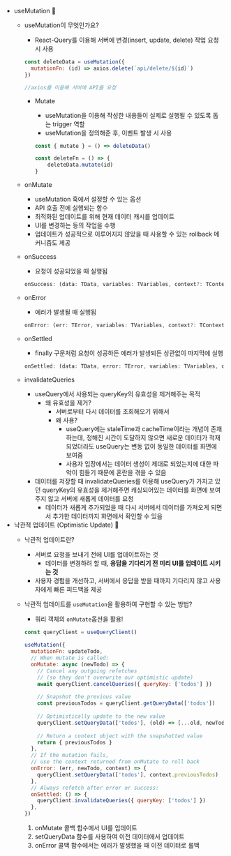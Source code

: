 - useMutation 🍠
    - useMutation이 무엇인가요?
        - React-Query를 이용해 서버에 변경(insert, update, delete) 작업 요청 시 사용
        
        ```jsx
        const deleteData = useMutation({
          mutationFn: (id) => axios.delete(`api/delete/${id}`)
        })
        
        //axios를 이용해 서버에 API를 요청
        ```
        
        - Mutate
            - useMutation을 이용해 작성한 내용들이 실제로 실행될 수 있도록 돕는 trigger 역할
            - useMutation을 정의해준 후, 이벤트 발생 시 사용
            
            ```jsx
            const { mutate } = () => deleteData()
            
            const deleteFn = () => {
            	deleteData.mutate(id)
            }
            ```
            
        
    - onMutate
        - useMutation 훅에서 설정할 수 있는 옵션
        - API 호출 전에 실행되는 함수
        - 최적화된 업데이트를 위해 현재 데이터 캐시를 업데이트
        - UI를 변경하는 등의 작업을 수행
        - 업데이트가 성공적으로 이루어지지 않았을 때 사용할 수 있는 rollback 메커니즘도 제공
    - onSuccess
        - 요청이 성공되었을 때 실행됨
        
        ```jsx
        onSuccess: (data: TData, variables: TVariables, context?: TContext) => Promise<unknown> | void
        ```
        
    - onError
        - 에러가 발생될 때 실행됨
        
        ```jsx
        onError: (err: TError, variables: TVariables, context?: TContext) => Promise<unknown> | void
        ```
        
    - onSettled
        - finally 구문처럼 요청이 성공하든 에러가 발생되든 상관없이 마지막에 실행
        
        ```jsx
        onSettled: (data: TData, error: TError, variables: TVariables, context?: TContext) => Promise<unknown> | void
        ```
        
    - invalidateQueries
        - useQuery에서 사용되는 queryKey의 유효성을 제거해주는 목적
            - 왜 유효성을 제거?
                - 서버로부터 다시 데이터를 조회해오기 위해서
                - 왜 사용?
                    - useQuery에는 staleTime과 cacheTime이라는 개념이 존재하는데, 정해진 시간이 도달하지 않으면 새로운 데이터가 적재되었더라도 useQuery는 변동 없이 동일한 데이터를 화면에 보여줌
                    - 사용자 입장에서는 데이터 생성이 제대로 되었는지에 대한 파악이 힘들기 때문에 혼란을 겪을 수 있음
        - 데이터를 저장할 때 invalidateQueries를 이용해 useQuery가 가지고 있던 queryKey의 유효성을 제거해주면 캐싱되어있는 데이터를 화면에 보여주지 않고 서버에 새롭게 데이터를 요청
            - 데이터가 새롭게 추가되었을 때 다시 서버에서 데이터를 가져오게 되면서 추가한 데이터까지 화면에서 확인할 수 있음
- 낙관적 업데이트 (Optimistic Update) 🍠
    - 낙관적 업데이트란?
        - 서버로 요청을 보내기 전에 UI를 업데이트하는 것
            - 데이터를 변경하려 할 때, **응답을 기다리기 전 미리 UI를 업데이트 시키는 것**
        - 사용자 경험을 개선하고, 서버에서 응답을 받을 때까지 기다리지 않고 사용자에게 빠른 피드백을 제공
    - 낙관적 업데이트를 `useMutation`을 활용하여 구현할 수 있는 방법?
        - 쿼리 객체의 `onMutate`옵션을 활용!
        
        ```jsx
        const queryClient = useQueryClient()
         
        useMutation({
          mutationFn: updateTodo,
          // When mutate is called:
          onMutate: async (newTodo) => {
            // Cancel any outgoing refetches
            // (so they don't overwrite our optimistic update)
            await queryClient.cancelQueries({ queryKey: ['todos'] })
         
            // Snapshot the previous value
            const previousTodos = queryClient.getQueryData(['todos'])
         
            // Optimistically update to the new value
            queryClient.setQueryData(['todos'], (old) => [...old, newTodo])
         
            // Return a context object with the snapshotted value
            return { previousTodos }
          },
          // If the mutation fails,
          // use the context returned from onMutate to roll back
          onError: (err, newTodo, context) => {
            queryClient.setQueryData(['todos'], context.previousTodos)
          },
          // Always refetch after error or success:
          onSettled: () => {
            queryClient.invalidateQueries({ queryKey: ['todos'] })
          },
        })
        ```
        
        1. onMutate 콜백 함수에서 UI를 업데이트
        2. setQueryData 함수를 사용하여 이전 데이터에서 업데이트
        3. onError 콜백 함수에서는 에러가 발생했을 때 이전 데이터로 롤백
